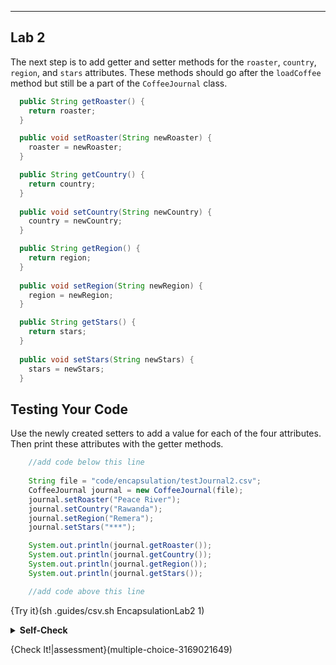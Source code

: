 ----------

## Lab 2

The next step is to add getter and setter methods for the `roaster`, `country`, `region`, and `stars` attributes. These methods should go after the `loadCoffee` method but still be a part of the `CoffeeJournal` class.

```java
  public String getRoaster() {
    return roaster;
  }

  public void setRoaster(String newRoaster) {
    roaster = newRoaster;
  }

  public String getCountry() {
    return country;
  }
  
  public void setCountry(String newCountry) {
    country = newCountry;
  }

  public String getRegion() {
    return region;
  }
  
  public void setRegion(String newRegion) {
    region = newRegion;
  }

  public String getStars() {
    return stars;
  }
  
  public void setStars(String newStars) {
    stars = newStars;
  }
```

## Testing Your Code

Use the newly created setters to add a value for each of the four attributes. Then print these attributes with the getter methods.

```java
    //add code below this line
    
    String file = "code/encapsulation/testJournal2.csv";
    CoffeeJournal journal = new CoffeeJournal(file);
    journal.setRoaster("Peace River");
    journal.setCountry("Rawanda");
    journal.setRegion("Remera");
    journal.setStars("***");

    System.out.println(journal.getRoaster());
    System.out.println(journal.getCountry());
    System.out.println(journal.getRegion());
    System.out.println(journal.getStars());

    //add code above this line
```

{Try it}(sh .guides/csv.sh EncapsulationLab2 1)

<details>
  <summary><strong>Self-Check</strong></summary>
  This is what your code should look like.
  
  ```java
  import java.io.*;
  import com.opencsv.*;
  import org.apache.commons.lang3.ObjectUtils;
  import java.util.ArrayList;
  import java.util.Scanner;

  //add class definitions below this line

  class CoffeeJournal {
    private String file;
    private String roaster;
    private String country;
    private String region;
    private String stars;
    private ArrayList<String[]> coffee;

    public CoffeeJournal(String f) {
      file = f;
      roaster = "";
      country = "";
      region = "";
      stars = "";
      coffee = loadCoffee();
    }

    private ArrayList<String[]> loadCoffee() {
      ArrayList<String[]> savedCoffee = new ArrayList<String[]>();
      try {
        CSVReader reader = new CSVReader(new FileReader(file));
        for (String[] row : reader) {
          savedCoffee.add(row);
        }
        reader.close();
      } catch (Exception e) {
        System.out.println(e);
      }
      return savedCoffee;
    }

    public String getRoaster() {
      return roaster;
    }

    public void setRoaster(String newRoaster) {
      roaster = newRoaster;
    }

    public String getCountry() {
      return country;
    }

    public void setCountry(String newCountry) {
      country = newCountry;
    }

    public String getRegion() {
      return region;
    }

    public void setRegion(String newRegion) {
      region = newRegion;
    }

    public String getStars() {
      return stars;
    }

    public void setStars(String newStars) {
      stars = newStars;
    }
  }

  //add class definitions above this line

  public class EncapsulationLab2 {
    public static void main(String[] args) {

      //add code below this line

      String file = "code/encapsulation/testJournal2.csv";
      CoffeeJournal journal = new CoffeeJournal(file);
      journal.setRoaster("Peace River");
      journal.setCountry("Rawanda");
      journal.setRegion("Remera");
      journal.setStars("***");

      System.out.println(journal.getRoaster());
      System.out.println(journal.getCountry());
      System.out.println(journal.getRegion());
      System.out.println(journal.getStars());

      //add code above this line
    }

    //add method definitions below this line



    //add method definitions above this line
  }
  ```
</details>
  
{Check It!|assessment}(multiple-choice-3169021649)
